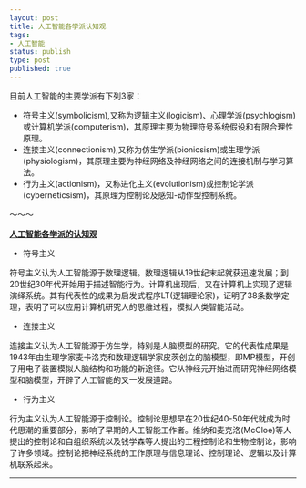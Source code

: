 ```yaml
--- 
layout: post
title: 人工智能各学派认知观
tags: 
- 人工智能
status: publish
type: post
published: true
---
```

目前人工智能的主要学派有下列3家：

- 符号主义(symbolicism),又称为逻辑主义(logicism)、心理学派(psychlogism)或计算机学派(computerism)，其原理主要为物理符号系统假设和有限合理性原理。
- 连接主义(connectionism),又称为仿生学派(bionicsism)或生理学派(physiologism)，其原理主要为神经网络及神经网络之间的连接机制与学习算法。
- 行为主义(actionism)，又称进化主义(evolutionism)或控制论学派(cyberneticsism)，其原理为控制论及感知-动作型控制系统。

～～～

**<u>人工智能各学派的认知观</u>**

- 符号主义

符号主义认为人工智能源于数理逻辑。数理逻辑从19世纪末起就获迅速发展；到20世纪30年代开始用于描述智能行为。计算机出现后，又在计算机上实现了逻辑演绎系统。其有代表性的成果为启发式程序LT(逻辑理论家)，证明了38条数学定理，表明了可以应用计算机研究人的思维过程，模拟人类智能活动。

- 连接主义

连接主义认为人工智能源于仿生学，特别是人脑模型的研究。它的代表性成果是1943年由生理学家麦卡洛克和数理逻辑学家皮茨创立的脑模型，即MP模型，开创了用电子装置模拟人脑结构和功能的新途径。它从神经元开始进而研究神经网络模型和脑模型，开辟了人工智能的又一发展道路。

- 行为主义

行为主义认为人工智能源于控制论。控制论思想早在20世纪40-50年代就成为时代思潮的重要部分，影响了早期的人工智能工作者。维纳和麦克洛(McCloe)等人提出的控制论和自组织系统以及钱学森等人提出的工程控制论和生物控制论，影响了许多领域。控制论把神经系统的工作原理与信息理论、控制理论、逻辑以及计算机联系起来。

---
